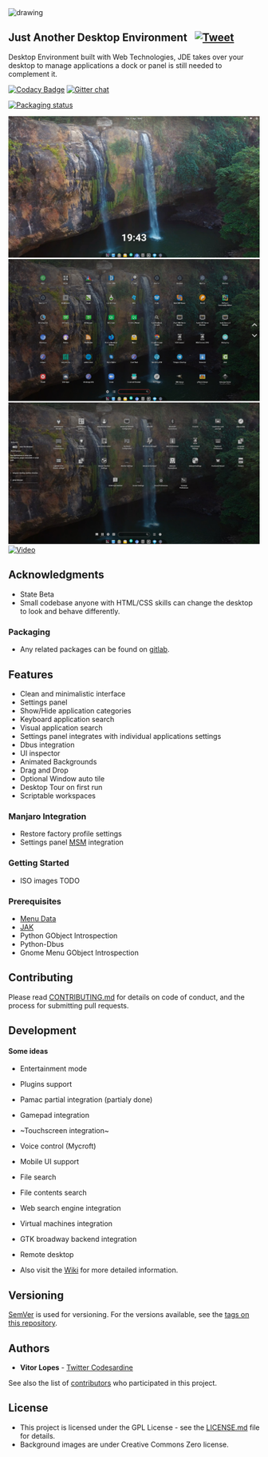 <img src="./src/images/logo.svg" alt="drawing" width="80"/>  

## Just Another Desktop Environment  &nbsp;&nbsp;[![Tweet](https://img.shields.io/twitter/url/http/shields.io.svg?style=social)](https://twitter.com/intent/tweet?text=Just%20Another%20Desktop%20Environment%20for%20Manjaro%20WebDad%20Community%20Edition.&url=https://github.com/Manjaro-WebDad/jde/&via=codesardine&hashtags=linux,html,javascript,python,css,manjaro,jde)

Desktop Environment built with Web Technologies, JDE takes over your desktop to manage applications a dock or panel is still needed to complement it.

[![Codacy Badge](https://api.codacy.com/project/badge/Grade/7197c9d3255543d39ec9a15623ee0e51)](https://www.codacy.com/app/codesardine/Jadesktop?utm_source=github.com&amp;utm_medium=referral&amp;utm_content=codesardine/Jadesktop&amp;utm_campaign=Badge_Grade)
[![Gitter chat](https://badges.gitter.im/gitterHQ/gitter.png)](https://gitter.im/JustAnotherDesktopEnviroment/Lobby)

[![Packaging status](https://repology.org/badge/vertical-allrepos/jadesktop.svg)](https://repology.org/metapackage/jde)

![desktop](jade.jpg)
![desktop](jade1.jpg)
![desktop](jade2.jpg)
[![Video](youtube.png)](https://www.youtube.com/watch?v=E1MAXftilSs)

## Acknowledgments
* State Beta
* Small codebase anyone with HTML/CSS skills can change the desktop to look and behave differently.

### Packaging
* Any related packages can be found on [gitlab](https://gitlab.manjaro.org/packages/community/jade).

## Features
* Clean and minimalistic interface
* Settings panel
* Show/Hide application categories
* Keyboard application search
* Visual application search
* Settings panel integrates with individual applications settings
* Dbus integration
* UI inspector
* Animated Backgrounds
* Drag and Drop
* Optional Window auto tile
* Desktop Tour on first run
* Scriptable workspaces

### Manjaro Integration
* Restore factory profile settings
* Settings panel [MSM](https://wiki.manjaro.org/index.php?title=Manjaro_Settings_Manager) integration

### Getting Started
* ISO images TODO

### Prerequisites
* [Menu Data](https://github.com/Manjaro-WebDad/jde-menu-data)
* [JAK](https://github.com/Manjaro-WebDad/jak) 
* Python GObject Introspection 
* Python-Dbus
* Gnome Menu GObject Introspection

## Contributing

Please read [CONTRIBUTING.md](https://github.com/Manjaro-WebDad/jde/blob/master/CONTRIBUTING.md) for details on code of conduct, and the process for submitting pull requests.

## Development
#### Some ideas  
* Entertainment mode
* Plugins support
* Pamac partial integration (partialy done)
* Gamepad integration
* ~Touchscreen integration~
* Voice control (Mycroft)
* Mobile UI support
* File search
* File contents search
* Web search engine integration
* Virtual machines integration
* GTK broadway backend integration 
* Remote desktop

* Also visit the [Wiki](https://github.com/Manjaro-WebDad/jde/wiki) for more detailed information. 

## Versioning

[SemVer](http://semver.org/) is used for versioning. For the versions available, see the [tags on this repository](https://github.com/codesardine/Jadesktop/tags). 

## Authors

* **Vitor Lopes** - [Twitter Codesardine](https://twitter.com/codesardine) 

See also the list of [contributors](https://github.com/Manjaro-WebDad/jde/graphs/contributors) who participated in this project.

## License

* This project is licensed under the GPL License - see the [LICENSE.md](LICENSE.md) file for details.
* Background images are under Creative Commons Zero license.
